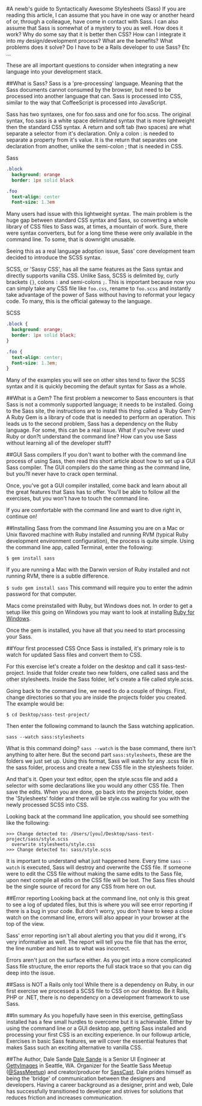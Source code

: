#A newb's guide to Syntactically Awesome Stylesheets (Sass)
If you are reading this article, I can assume that you have in one way or another heard of or, through a colleague, have come in contact with Sass. I can also assume that Sass is somewhat of a mystery to you as well. How does it work? Why do some say that it is better then CSS? How can I integrate it into my design/development process? What are the benefits? What problems does it solve? Do I have to be a Rails developer to use Sass? Etc ...

These are all important questions to consider when integrating a new language into your development stack.

##What is Sass?
Sass is a 'pre-processing' language. Meaning that the Sass documents cannot consumed by the browser, but need to be processed into another language that can. Sass is processed into CSS, similar to the way that CoffeeScript is processed into JavaScript.

Sass has two syntaxes, one for foo.sass and one for foo.scss. The original syntax, foo.sass is a white space delimitated syntax that is more lightweight then the standard CSS syntax. A return and soft tab (two spaces) are what separate a selector from it's declaration. Only a colon : is needed to separate a property from it's value. It is the return that separates one declaration from another, unlike the semi-colon ; that is needed in CSS.

Sass
```sass
.block
  background: orange
  border: 1px solid black

.foo
  text-align: center
  Font-size: 1.3em
```

Many users had issue with this lightweight syntax. The main problem is the huge gap between standard CSS syntax and Sass, so converting a whole library of CSS files to Sass was, at times, a mountain of work. Sure, there were syntax converters, but for a long time these were only available in the command line. To some, that is downright unusable.

Seeing this as a real language adoption issue, Sass' core development team decided to introduce the SCSS syntax.

SCSS, or 'Sassy CSS', has all the same features as the Sass syntax and directly supports vanilla CSS. Unlike Sass, SCSS is delimited by, curly brackets `{}`, colons `:` and semi-colons `;`. This is important because now you can simply take any CSS file like `foo.css`,  rename to `foo.scss` and instantly take advantage of the power of Sass without having to reformat your legacy code. To many, this is the official gateway to the language.

SCSS
```scss
.block {
  background: orange;
  border: 1px solid black;
}

.foo {
  text-align: center;
  Font-size: 1.3em;
}
```

Many of the examples you will see on other sites tend to favor the SCSS syntax and it is quickly becoming the default syntax for Sass as a whole.

##What is a Gem?
The first problem a newcomer to Sass encounters is that Sass is not a commonly supported language; it needs to be installed. Going to the Sass site, the instructions are to install this thing called a 'Ruby Gem'? A Ruby Gem is a library of code that is needed to perform an operation. This leads us to the second problem, Sass has a dependency on the Ruby language. For some, this can be a real issue. What if you?ve never used Ruby or don?t understand the command line? How can you use Sass without learning all of the developer stuff?

##GUI Sass compilers
If you don't want to bother with the command line process of using Sass, then read this short article about how to set up a GUI Sass compiler. The GUI compilers do the same thing as the command line, but you?ll never have to crack open terminal.

Once, you've got a GUI compiler installed, come back and learn about all the great features that Sass has to offer. You'll be able to follow all the exercises, but you won't have to touch the command line.

If you are comfortable with the command line and want to dive right in, continue on!

##Installing Sass from the command line
Assuming you are on a Mac or Unix flavored machine with Ruby installed and running RVM (typical Ruby development environment configuration), the process is quite simple. Using the command line app, called Terminal, enter the following:

`$ gem install sass`

If you are running a Mac with the Darwin version of Ruby installed and not running RVM, there is a subtle difference.

`$ sudo gem install sass` This command will require you to enter the admin password for that computer.

Macs come preinstalled with Ruby, but Windows does not. In order to get a setup like this going on Windows you may want to look at installing [Ruby for Windows](http://rubyinstaller.org/).

Once the gem is installed, you have all that you need to start processing your Sass.

##Your first processed CSS
Once Sass is installed, it's primary role is to watch for updated Sass files and convert them to CSS.

For this exercise let's create a folder on the desktop and call it sass-test-project. Inside that folder create two new folders, one called sass and the other stylesheets. Inside the Sass folder, let's create a file called style.scss.

Going back to the command line, we need to do a couple of things. First, change directories so that you are inside the projects folder you created. The example would be:

`$ cd Desktop/sass-test-project/`

Then enter the following command to launch the Sass watching application.

`sass --watch sass:stylesheets`

What is this command doing? `sass --watch` is the base command, there isn't anything to alter here. But the second part `sass:stylesheets`, these are the folders we just set up. Using this format, Sass will watch for any .scss file in the sass folder, process and create a new CSS file in the stylesheets folder.

And that's it. Open your text editor, open the style.scss file and add a selector with some declarations like you would any other CSS file. Then save the edits. When you are done, go back into the projects folder, open the 'Stylesheets' folder and there will be style.css waiting for you with the newly processed SCSS into CSS.

Looking back at the command line application, you should see something like the following:

```
>>> Change detected to: /Users/[you]/Desktop/sass-test-project/sass/style.scss
  overwrite stylesheets/style.css
>>> Change detected to: sass/style.scss
```

It is important to understand what just happened here. Every time `sass --watch` is executed, Sass will destroy and overwrite the CSS file. If someone were to edit the CSS file without making the same edits to the Sass file, upon next compile all edits on the CSS file will be lost. The Sass files should be the single source of record for any CSS from here on out.

##Error reporting
Looking back at the command line, not only is this great to see a log of updated files, but this is where you will see error reporting if there is a bug in your code. But don't worry, you don't have to keep a close watch on the command line, errors will also appear in your browser at the top of the view.

Sass' error reporting isn't all about alerting you that you did it wrong, it's very informative as well. The report will tell you the file that has the error, the line number and hint as to what was incorrect.

Errors aren't just on the surface either. As you get into a more complicated Sass file structure, the error reports the full stack trace so that you can dig deep into the issue.

##Sass is NOT a Rails only tool
While there is a dependency on Ruby, in our first exercise we processed a SCSS file to CSS on our desktop. Be it Rails, PHP or .NET, there is no dependency on a development framework to use Sass.

##In summary
As you hopefully have seen in this exercise, gettingSass installed has a few small hurdles to overcome but it is achievable. Either by using the command line or a GUI desktop app, getting Sass installed and processing your first CSS is an exciting experience. In our followup article, Exercises in basic Sass features, we will cover the essential features that makes Sass such an exciting alternative to vanilla CSS.

##The Author, Dale Sande
[Dale Sande](www.dalesande.com) is a Senior UI Engineer at [GettyImages](http://www.gettyimages.com/) in Seattle, WA. Organizer for the Seattle Sass Meetup ([@SassMeetup](https://twitter.com/sassmeetup)) and creator/producer for [SassCast](http://sasscast.tumblr.com/).  Dale prides himself as being the 'bridge' of communication between the designers and developers. Having a career background as a designer, print and web, Dale has successfully transitioned to developer and strives for solutions that reduces friction and increases communication.